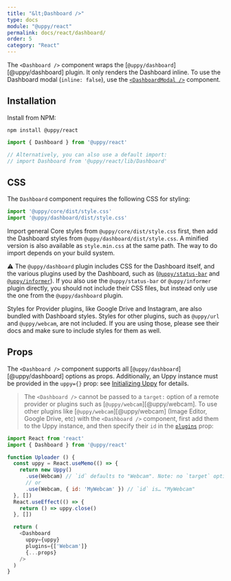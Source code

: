 ```yaml
---
title: "&lt;Dashboard />"
type: docs
module: "@uppy/react"
permalink: docs/react/dashboard/
order: 5
category: "React"
---
```


The `<Dashboard />` component wraps the \[`@uppy/dashboard`]\[@uppy/dashboard] plugin. It only renders the Dashboard inline. To use the Dashboard modal (`inline: false`), use the [`<DashboardModal />`](/docs/react/dashboard-modal) component.

## Installation

Install from NPM:

```shell
npm install @uppy/react
```

```js
import { Dashboard } from '@uppy/react'

// Alternatively, you can also use a default import:
// import Dashboard from '@uppy/react/lib/Dashboard'
```

## CSS

The `Dashboard` component requires the following CSS for styling:

```js
import '@uppy/core/dist/style.css'
import '@uppy/dashboard/dist/style.css'
```

Import general Core styles from `@uppy/core/dist/style.css` first, then add the Dashboard styles from `@uppy/dashboard/dist/style.css`. A minified version is also available as `style.min.css` at the same path. The way to do import depends on your build system.

⚠️ The `@uppy/dashboard` plugin includes CSS for the Dashboard itself, and the various plugins used by the Dashboard, such as ([`@uppy/status-bar`](/docs/status-bar) and [`@uppy/informer`](/docs/informer)). If you also use the `@uppy/status-bar` or `@uppy/informer` plugin directly, you should not include their CSS files, but instead only use the one from the `@uppy/dashboard` plugin.

Styles for Provider plugins, like Google Drive and Instagram, are also bundled with Dashboard styles. Styles for other plugins, such as `@uppy/url` and `@uppy/webcam`, are not included. If you are using those, please see their docs and make sure to include styles for them as well.

## Props

The `<Dashboard />` component supports all \[`@uppy/dashboard`]\[@uppy/dashboard] options as props. Additionally, an Uppy instance must be provided in the `uppy={}` prop: see [Initializing Uppy](/docs/react/initializing) for details.

> The `<Dashboard />` cannot be passed to a `target:` option of a remote provider or plugins such as \[`@uppy/webcam`]\[@uppy/webcam]. To use other plugins like \[`@uppy/webcam`]\[@uppy/webcam] (Image Editor, Google Drive, etc) with the `<Dashboard />` component, first add them to the Uppy instance, and then specify their `id` in the [`plugins`](/docs/dashboard/#plugins) prop:

<!-- eslint-disable react/jsx-props-no-spreading -->

```js
import React from 'react'
import { Dashboard } from '@uppy/react'

function Uploader () {
  const uppy = React.useMemo(() => {
    return new Uppy()
      .use(Webcam) // `id` defaults to "Webcam". Note: no `target` option!
      // or
      .use(Webcam, { id: 'MyWebcam' }) // `id` is… "MyWebcam"
  }, [])
  React.useEffect(() => {
    return () => uppy.close()
  }, [])

  return (
    <Dashboard
      uppy={uppy}
      plugins={['Webcam']}
      {...props}
    />
  )
}
```

[`@uppy/dashboard`]: /docs/dashboard/

[`@uppy/webcam`]: /docs/webcam/
